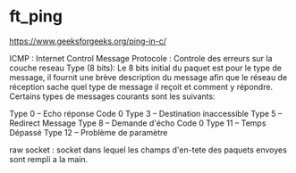# ft_ping

https://www.geeksforgeeks.org/ping-in-c/

ICMP : Internet Control Message Protocole : Controle des erreurs sur la couche reseau
Type (8 bits): Le 8 bits initial du paquet est pour le type de message, il fournit une brève description du message afin que le réseau de réception sache quel type de message il reçoit et comment y répondre. Certains types de messages courants sont les suivants:

Type 0 – Echo réponse  Code 0
Type 3 – Destination inaccessible
Type 5 – Redirect Message
Type 8 – Demande d'écho Code 0
Type 11 – Temps Dépassé
Type 12 – Problème de paramètre

raw socket : socket dans lequel les champs d'en-tete des paquets envoyes sont rempli a la main.
